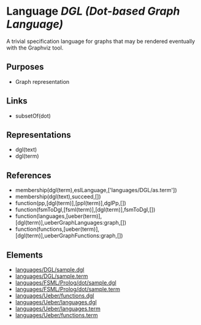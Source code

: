 # Language _DGL (Dot-based Graph Language)_
A trivial specification language for graphs that may be rendered eventually with the Graphviz tool.

## Purposes
* Graph representation

## Links
* subsetOf(dot)

## Representations
* dgl(text)
* dgl(term)

## References
* membership(dgl(term),eslLanguage,['languages/DGL/as.term'])
* membership(dgl(text),succeed,[])
* function(pp,[dgl(term)],[ppl(term)],dglPp,[])
* function(fsmToDgl,[fsml(term)],[dgl(term)],fsmToDgl,[])
* function(languages,[ueber(term)],[dgl(term)],ueberGraphLanguages:graph,[])
* function(functions,[ueber(term)],[dgl(term)],ueberGraphFunctions:graph,[])

## Elements
* [languages/DGL/sample.dgl](../../languages/DGL/sample.dgl)
* [languages/DGL/sample.term](../../languages/DGL/sample.term)
* [languages/FSML/Prolog/dot/sample.dgl](../../languages/FSML/Prolog/dot/sample.dgl)
* [languages/FSML/Prolog/dot/sample.term](../../languages/FSML/Prolog/dot/sample.term)
* [languages/Ueber/functions.dgl](../../languages/Ueber/functions.dgl)
* [languages/Ueber/languages.dgl](../../languages/Ueber/languages.dgl)
* [languages/Ueber/languages.term](../../languages/Ueber/languages.term)
* [languages/Ueber/functions.term](../../languages/Ueber/functions.term)
